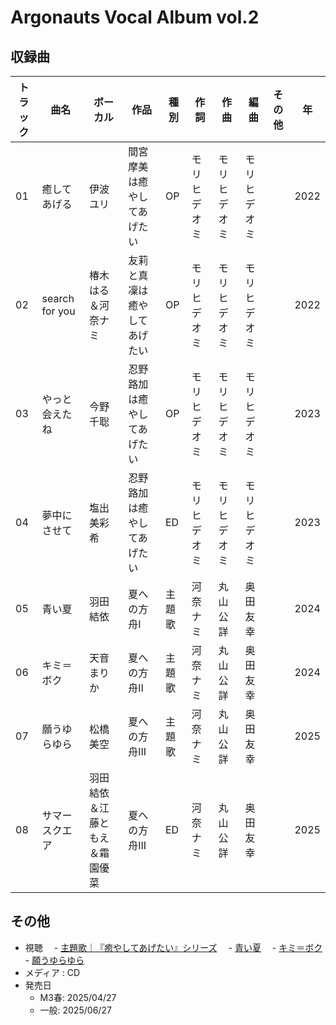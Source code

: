 # Argonauts Vocal Album vol.2

## 収録曲

| トラック | 曲名 | ボーカル | 作品 | 種別 | 作詞 | 作曲 | 編曲 | その他 | 年 |
|---|---|---|---|---|---|---|---|---|---|
| 01 | 癒してあげる | 伊波ユリ | 間宮摩美は癒やしてあげたい | OP | モリヒデオミ | モリヒデオミ | モリヒデオミ |  | 2022 |
| 02 | search for you | 椿木はる＆河奈ナミ | 友莉と真凜は癒やしてあげたい | OP | モリヒデオミ | モリヒデオミ | モリヒデオミ |  | 2022 |
| 03 | やっと会えたね | 今野千聡 | 忍野路加は癒やしてあげたい | OP | モリヒデオミ | モリヒデオミ | モリヒデオミ |  | 2023 |
| 04 | 夢中にさせて | 塩出美彩希 | 忍野路加は癒やしてあげたい | ED | モリヒデオミ | モリヒデオミ | モリヒデオミ |  | 2023 |
| 05 | 青い夏 | 羽田結依 | 夏への方舟Ⅰ | 主題歌 | 河奈ナミ | 丸山公詳 | 奥田友幸 |  | 2024 |
| 06 | キミ＝ボク | 天音まりか | 夏への方舟Ⅱ | 主題歌 | 河奈ナミ | 丸山公詳 | 奥田友幸 |  | 2024 |
| 07 | 願うゆらゆら | 松橋美空 | 夏への方舟III | 主題歌 | 河奈ナミ | 丸山公詳 | 奥田友幸 |  | 2025 |
| 08 | サマースクエア | 羽田結依＆江藤ともえ＆霜園優菜 | 夏への方舟III | ED | 河奈ナミ | 丸山公詳 | 奥田友幸 |  | 2025 |

## その他

- 視聴
  　- [主題歌｜『癒やしてあげたい』シリーズ](https://argonauts-soft.com/products/ms29/special_song.html)
  　- [青い夏](https://www.youtube.com/watch?v=x7TypEjzHzU)
  　- [キミ＝ボク](https://www.youtube.com/watch?v=WWUVO9hWLMI)
  　- [願うゆらゆら](https://www.youtube.com/watch?v=sn4mrhxMnHw)
- メディア : CD
- 発売日
    - M3春: 2025/04/27
    - 一般: 2025/06/27